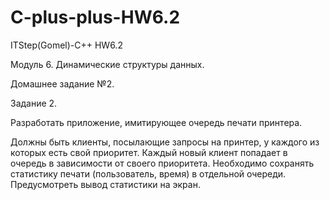 # C-plus-plus-HW6.2
ITStep(Gomel)-C++ HW6.2

Модуль 6. Динамические структуры данных.

Домашнее задание №2.

Задание 2.

Разработать приложение, имитирующее очередь печати принтера.

Должны быть клиенты, посылающие запросы на принтер, у каждого из которых есть свой приоритет. Каждый новый клиент попадает в очередь в зависимости от своего приоритета. Необходимо сохранять статистику печати (пользователь, время) в отдельной очереди. Предусмотреть вывод статистики на экран.

